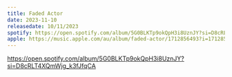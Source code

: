 ```yaml
---
title: Faded Actor
date: 2023-11-10
releasedate: 10/11/2023
spotify: https://open.spotify.com/album/5G0BLKTp9okQpH3i8UznJY?si=D8cRLT4XQmWjg_k3fJfqCA
apple: https://music.apple.com/au/album/faded-actor/1712856493?i=1712856494
---
```


https://open.spotify.com/album/5G0BLKTp9okQpH3i8UznJY?si=D8cRLT4XQmWjg_k3fJfqCA
